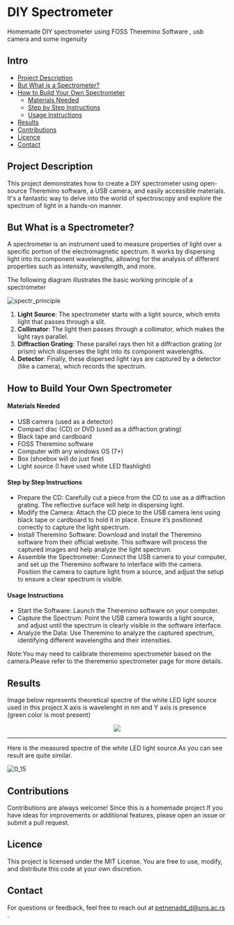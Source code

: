 # DIY Spectrometer
Homemade DIY spectrometer using FOSS Theremino Software , usb camera and some ingenuity

## Intro 

- [Project Description](#project-description)
- [But What is a Spectrometer?](#but-what-is-a-spectrometer)
- [How to Build Your Own Spectrometer](#how-to-build-your-own-spectrometer)
  - [Materials Needed](#materials-needed)
  - [Step by Step Instructions](#step-by-step-instructions)
  - [Usage Instructions](#usage-instructions) 
- [Results](#results)
- [Contributions](#contributions)
- [Licence](#licence)
- [Contact](#contact)
  

## Project Description 
This project demonstrates how to create a DIY   spectrometer using open-source Theremino software, a USB camera, and easily accessible materials. It's a fantastic way to delve into the world of spectroscopy and explore the spectrum of light in a hands-on manner.

## But What is a Spectrometer?

A spectrometer is an instrument used to measure properties of light over a specific portion of the electromagnetic spectrum. It works by dispersing light into its component wavelengths, allowing for the analysis of different properties such as intensity, wavelength, and more.

The following diagram illustrates the basic working principle of a spectrometer


![spectr_principle](https://github.com/Meg4Byte/Spectrometer/assets/121357383/48567232-f5ac-4c01-af24-f59dfd9d1e06)


1. **Light Source**: The spectrometer starts with a light source, which emits light that passes through a slit.
2. **Collimator**: The light then passes through a collimator, which makes the light rays parallel.
3. **Diffraction Grating**: These parallel rays then hit a diffraction grating (or prism) which disperses the light into its component wavelengths.
4. **Detector**: Finally, these dispersed light rays are captured by a detector (like a camera), which records the spectrum.


## How to Build Your Own Spectrometer

#### Materials Needed
- USB camera (used as a detector)
- Compact disc (CD) or DVD (used as a diffraction grating)
- Black tape and cardboard
- FOSS Theremino software
- Computer with any windows OS (7+) 
- Box (shoebox will do just fine)
- Light source (I have used white LED flashlight) 

#### Step by Step Instructions

- Prepare the CD: Carefully cut a piece from the CD to use as a diffraction grating. The reflective surface will help in dispersing light.
- Modify the Camera: Attach the CD piece to the USB camera lens using black tape or cardboard to hold it in place. Ensure it’s positioned correctly to capture the light spectrum.
- Install Theremino Software: Download and install the Theremino software from their official website. This software will process the captured images and help analyze the light spectrum.
- Assemble the Spectrometer: Connect the USB camera to your computer, and set up the Theremino software to interface with the camera. Position the camera to capture light from a source, and adjust the setup to ensure a clear spectrum is visible.

#### Usage Instructions

- Start the Software: Launch the Theremino software on your computer.
- Capture the Spectrum: Point the USB camera towards a light source, and adjust until the spectrum is clearly visible in the software interface.
- Analyze the Data: Use Theremino to analyze the captured spectrum, identifying different wavelengths and their intensities.

Note:You may need to calibrate theremeino spectrometer based on the camera.Please refer to the theremenio spectrometer page for more details.

## Results 

Image below represents theoretical spectre of the white LED light source used in this project.X axis is wavelenght in nm and Y axis is presence (green color is most present) 

<p align="center">
  <img src="https://github.com/Meg4Byte/Spectrometer/assets/121357383/b23a8fd7-91d8-43e4-ae14-f8dcc7ad618d">

</p>

---

Here is the measured spectre of the white LED light source.As you can see result are quite similar.

   ![0_15](https://github.com/Meg4Byte/Spectrometer/assets/121357383/51b78181-9099-49b3-ae1e-b044c51142d0)


## Contributions 

Contributions are always welcome! Since this is a homemade project If you have ideas for improvements or additional features, please open an issue or submit a pull request.

## Licence
  This project is licensed under the MIT License. You are free to use, modify, and distribute this code at your own discretion.

## Contact 

  For questions or feedback, feel free to reach out at petnenadd_d@uns.ac.rs .

